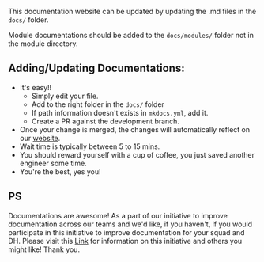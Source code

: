 This documentation website can be updated by updating the .md files in the `docs/` folder.

Module documentations should be added to the `docs/modules/` folder not in the module directory.

## Adding/Updating Documentations:
- It's easy!!
    - Simply edit your file.
    - Add to the right folder in the `docs/` folder
    - If path information doesn't exists in `mkdocs.yml`, add it.
    - Create a PR against the development branch.
- Once your change is merged, the changes will automatically reflect on our [website](https://deliveryhero.github.io/pd-mob-b2c-android/).
- Wait time is typically between 5 to 15 mins.
- You should reward yourself with a cup of coffee, you just saved another engineer some time.
- You're the best, yes you!

## PS
Documentations are awesome!
As a part of our initiative to improve documentation across our teams and we'd like, if you haven't, if you would participate in this initiative to improve documentation for your squad and DH.
Please visit this [Link]() for information on this initiative and others you might like! Thank you.

